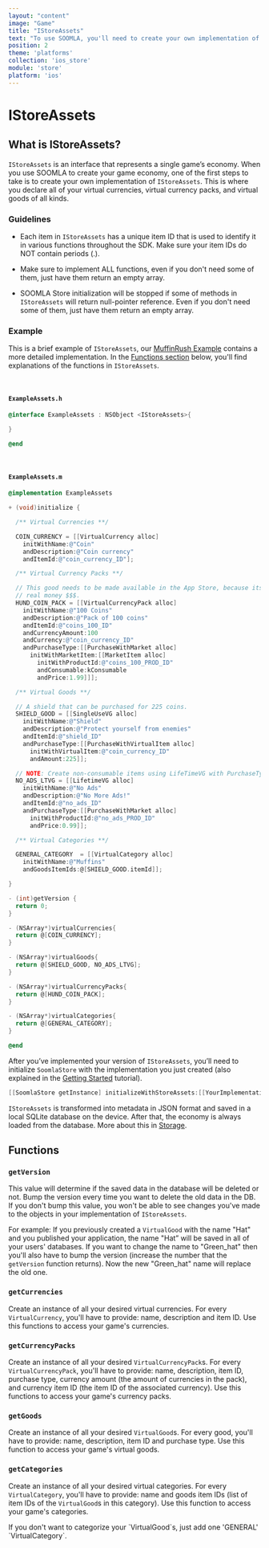 ```yaml
---
layout: "content"
image: "Game"
title: "IStoreAssets"
text: "To use SOOMLA, you'll need to create your own implementation of IStoreAssets, an interface that represents your game’s economy."
position: 2
theme: 'platforms'
collection: 'ios_store'
module: 'store'
platform: 'ios'
---
```


# IStoreAssets

## What is IStoreAssets?

`IStoreAssets` is an interface that represents a single game’s economy. When you use SOOMLA to create your game economy, one of the first steps to take is to create your own implementation of `IStoreAssets`. This is where you declare all of your virtual currencies, virtual currency packs, and virtual goods of all kinds.

### Guidelines

- Each item in `IStoreAssets` has a unique item ID that is used to identify it in various functions throughout the SDK. Make sure your item IDs do NOT contain periods (.).

- Make sure to implement ALL functions, even if you don't need some of them, just have them return an empty array.

- SOOMLA Store initialization will be stopped if some of methods in `IStoreAssets` will return null-pointer reference. Even if you don't need some of them, just have them return an empty array.

### Example

This is a brief example of `IStoreAssets`, our [MuffinRush Example](https://github.com/soomla/ios-store/blob/master/SoomlaiOSStoreExample/SoomlaiOSStoreExample/MuffinRushAssets.m) contains a more detailed implementation. In the [Functions section](#functions) below, you'll find explanations of the functions in `IStoreAssets`.

<br>

#### `ExampleAssets.h`

``` objectivec
@interface ExampleAssets : NSObject <IStoreAssets>{

}

@end
```

<br>

#### `ExampleAssets.m`

``` objectivec
@implementation ExampleAssets

+ (void)initialize {

  /** Virtual Currencies **/

  COIN_CURRENCY = [[VirtualCurrency alloc]
    initWithName:@"Coin"
    andDescription:@"Coin currency"
    andItemId:@"coin_currency_ID"];

  /** Virtual Currency Packs **/

  // This good needs to be made available in the App Store, because its purchase type is with
  // real money $$$.
  HUND_COIN_PACK = [[VirtualCurrencyPack alloc]
    initWithName:@"100 Coins"
    andDescription:@"Pack of 100 coins"
    andItemId:@"coins_100_ID"
    andCurrencyAmount:100
    andCurrency:@"coin_currency_ID"
    andPurchaseType:[[PurchaseWithMarket alloc]
      initWithMarketItem:[[MarketItem alloc]
        initWithProductId:@"coins_100_PROD_ID"
        andConsumable:kConsumable
        andPrice:1.99]]];

  /** Virtual Goods **/

  // A shield that can be purchased for 225 coins.
  SHIELD_GOOD = [[SingleUseVG alloc]
    initWithName:@"Shield"
    andDescription:@"Protect yourself from enemies"
    andItemId:@"shield_ID"
    andPurchaseType:[[PurchaseWithVirtualItem alloc]
      initWithVirtualItem:@"coin_currency_ID"
      andAmount:225]];

  // NOTE: Create non-consumable items using LifeTimeVG with PurchaseType of PurchaseWithMarket.
  NO_ADS_LTVG = [[LifetimeVG alloc]
    initWithName:@"No Ads"
    andDescription:@"No More Ads!"
    andItemId:@"no_ads_ID"
    andPurchaseType:[[PurchaseWithMarket alloc]
      initWithProductId:@"no_ads_PROD_ID"
      andPrice:0.99]];

  /** Virtual Categories **/

  GENERAL_CATEGORY  = [[VirtualCategory alloc]
    initWithName:@"Muffins"
    andGoodsItemIds:@[SHIELD_GOOD.itemId]];

}

- (int)getVersion {
  return 0;
}

- (NSArray*)virtualCurrencies{
  return @[COIN_CURRENCY];
}

- (NSArray*)virtualGoods{
  return @[SHIELD_GOOD, NO_ADS_LTVG];
}

- (NSArray*)virtualCurrencyPacks{
  return @[HUND_COIN_PACK];
}

- (NSArray*)virtualCategories{
  return @[GENERAL_CATEGORY];
}

@end
```

After you’ve implemented your version of `IStoreAssets`, you’ll need to initialize `SoomlaStore` with the implementation you just created (also explained in the [Getting Started](/ios/store/Store_GettingStarted) tutorial).

``` objectivec
[[SoomlaStore getInstance] initializeWithStoreAssets:[[YourImplementationAssets alloc] init]];
```

`IStoreAssets` is transformed into metadata in JSON format and saved in a local SQLite database on the device. After that, the economy is always loaded from the database. More about this in [Storage](/ios/store/Store_Storage).

## Functions

### `getVersion`

This value will determine if the saved data in the database will be deleted or not. Bump the version every time you want to delete the old data in the DB. If you don't bump this value, you won't be able to see changes you've made to the objects in your implementation of `IStoreAssets`.

For example: If you previously created a `VirtualGood` with the name "Hat" and you published your application, the name "Hat” will be saved in all of your users' databases. If you want to change the name to "Green_hat" then you'll also have to bump the version (increase the number that the `getVersion` function returns). Now the new "Green_hat" name will replace the old one.

### `getCurrencies`

Create an instance of all your desired virtual currencies. For every `VirtualCurrency`, you'll have to provide: name, description and item ID. Use this functions to access your game's currencies.

### `getCurrencyPacks`

Create an instance of all your desired `VirtualCurrencyPack`s. For every `VirtualCurrencyPack`, you'll have to provide: name, description, item ID, purchase type, currency amount (the amount of currencies in the pack), and currency item ID (the item ID of the associated currency). Use this functions to access your game's currency packs.

### `getGoods`

Create an instance of all your desired `VirtualGood`s. For every good, you'll have to provide: name, description, item ID and purchase type. Use this function to access your game's virtual goods.

### `getCategories`

Create an instance of all your desired virtual categories. For every `VirtualCategory`, you'll have to provide: name and goods item IDs (list of item IDs of the `VirtualGood`s in this category). Use this function to access your game's categories.

<div class="info-box">If you don't want to categorize your `VirtualGood`s, just add one 'GENERAL' `VirtualCategory`.</div>
